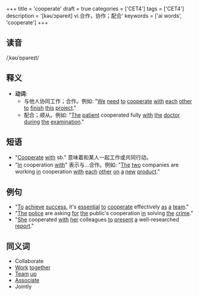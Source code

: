 +++
title = 'cooperate'
draft = true
categories = ['CET4']
tags = ['CET4']
description = '[kəuˈɔpəreit] vi.合作，协作；配合'
keywords = ['ai words', 'cooperate']
+++

## 读音
/ˌkəʊˈɒpəreɪt/

## 释义
- **动词**: 
    - 与他人协同工作；合作。例如: "[We](/post/we/) [need](/post/need/) [to](/post/to/) [cooperate](/post/cooperate/) [with](/post/with/) [each](/post/each/) [other](/post/other/) [to](/post/to/) [finish](/post/finish/) [this](/post/this/) [project](/post/project/)."
    - 配合；顺从。例如: "[The](/post/the/) [patient](/post/patient/) cooperated fully [with](/post/with/) [the](/post/the/) [doctor](/post/doctor/) [during](/post/during/) [the](/post/the/) [examination](/post/examination/)."

## 短语
- "[Cooperate](/post/cooperate/) [with](/post/with/) sb." 意味着和某人一起工作或共同行动。
- "[In](/post/in/) cooperation [with](/post/with/)" 表示与…合作。例如: "[The](/post/the/) [two](/post/two/) companies are working [in](/post/in/) cooperation [with](/post/with/) [each](/post/each/) [other](/post/other/) [on](/post/on/) [a](/post/a/) [new](/post/new/) [product](/post/product/)."

## 例句
- "[To](/post/to/) [achieve](/post/achieve/) [success](/post/success/), it's [essential](/post/essential/) [to](/post/to/) [cooperate](/post/cooperate/) effectively [as](/post/as/) [a](/post/a/) [team](/post/team/)."
- "[The](/post/the/) [police](/post/police/) are asking [for](/post/for/) [the](/post/the/) public's cooperation [in](/post/in/) solving [the](/post/the/) [crime](/post/crime/)."
- "[She](/post/she/) cooperated [with](/post/with/) [her](/post/her/) colleagues [to](/post/to/) [present](/post/present/) [a](/post/a/) well-researched [report](/post/report/)."

## 同义词
- Collaborate
- [Work](/post/work/) [together](/post/together/)
- [Team](/post/team/) [up](/post/up/)
- [Associate](/post/associate/)
- Jointly
